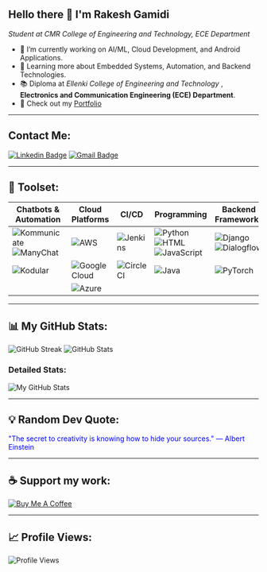 ## Hello there 👋 I'm Rakesh Gamidi
*Student at CMR College of Engineering and Technology, ECE Department*

- 🔭 I’m currently working on AI/ML, Cloud Development, and Android Applications.
- 🌱 Learning more about Embedded Systems, Automation, and Backend Technologies.
- 📚 Diploma  at *Ellenki  College of Engineering and Technology* , **Electronics and Communication Engineering (ECE) Department**.
- 📝 Check out my [Portfolio](https://rakesh-564.github.io/rakeshgamidiprofile.com/)

---

## Contact Me:
[![Linkedin Badge](https://img.shields.io/badge/-Rakesh-blue?style=flat-square&logo=Linkedin&logoColor=white&link=https://www.linkedin.com/in/gamidi-rakesh-a5ba87292)](https://www.linkedin.com/in/gamidi-rakesh-a5ba87292)
[![Gmail Badge](https://img.shields.io/badge/-rakeshgamidi564@gmail.com-c14438?style=flat-square&logo=Gmail&logoColor=white&link=mailto:rakeshgamidi564@gmail.com)](mailto:rakeshgamidi564@gmail.com)

---

## 🚀 Toolset:
| Chatbots & Automation | Cloud Platforms | CI/CD | Programming | Backend Frameworks | Databases |
| --- | --- | --- | --- | --- | --- |
| ![Kommunicate](https://img.shields.io/badge/-Kommunicate-00C7B7?style=flat-square&logo=kommunicate) ![ManyChat](https://img.shields.io/badge/-ManyChat-0078FF?style=flat-square&logo=manychat) | ![AWS](https://img.shields.io/badge/-AWS-232F3E?style=flat-square&logo=amazon-aws) | ![Jenkins](https://img.shields.io/badge/-Jenkins-D24939?style=flat-square&logo=jenkins) | ![Python](https://img.shields.io/badge/-Python-3776AB?style=flat-square&logo=python) ![HTML](https://img.shields.io/badge/-HTML-E34F26?style=flat-square&logo=html5) ![JavaScript](https://img.shields.io/badge/-JavaScript-F7DF1E?style=flat-square&logo=javascript) | ![Django](https://img.shields.io/badge/-Django-092E20?style=flat-square&logo=django) ![Dialogflow](https://img.shields.io/badge/-Dialogflow-FF9800?style=flat-square&logo=dialogflow) | ![MySQL](https://img.shields.io/badge/-MySQL-4479A1?style=flat-square&logo=mysql) |
| ![Kodular](https://img.shields.io/badge/-Kodular-5C2D91?style=flat-square&logo=kodular) | ![Google Cloud](https://img.shields.io/badge/-Google%20Cloud-4285F4?style=flat-square&logo=google-cloud) | ![CircleCI](https://img.shields.io/badge/-CircleCI-343434?style=flat-square&logo=circleci) | ![Java](https://img.shields.io/badge/-Java-007396?style=flat-square&logo=java) | ![PyTorch](https://img.shields.io/badge/-PyTorch-EE4C2C?style=flat-square&logo=pytorch) | ![PostgreSQL](https://img.shields.io/badge/-PostgreSQL-336791?style=flat-square&logo=postgresql) |
|  | ![Azure](https://img.shields.io/badge/-Azure-0078D4?style=flat-square&logo=microsoft-azure) |  |  |  |  |

---

## 📊 My GitHub Stats:
![GitHub Streak](https://github-readme-streak-stats.herokuapp.com/?user=RAKESH-564&theme=radical)
![GitHub Stats](https://github-readme-stats.vercel.app/api?username=RAKESH-564&show_icons=true&theme=radical)

### Detailed Stats:
![My GitHub Stats](https://raw.githubusercontent.com/RAKESH-564/RAKESH-564/main/Screenshot%202024-10-14%20230159.png)

---

## 💡 Random Dev Quote:
<!-- QUOTE START -->
<span style="color:blue;">"The secret to creativity is knowing how to hide your sources."                               — Albert Einstein</span>
<!-- QUOTE END -->

---

## ☕ Support my work:
[![Buy Me A Coffee](https://img.shields.io/badge/-Buy%20Me%20A%20Coffee-FFDD00?style=flat-square&logo=buy-me-a-coffee&logoColor=black&link=https://www.buymeacoffee.com/yourprofile)](https://www.buymeacoffee.com/yourprofile)

---

## 📈 Profile Views:
![Profile Views](https://komarev.com/ghpvc/?username=RAKESH-564&color=blue)
